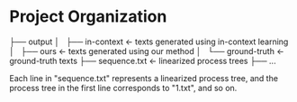 # Project Organization

├── output
│   ├── in-context                 <- texts generated using in-context learning
│   ├── ours                            <- texts generated using our method
│   └── ground-truth            <- ground-truth texts
├── sequence.txt                   <- linearized process trees
├── ...

Each line in "sequence.txt" represents a linearized process tree, and the process tree in the first line corresponds to "1.txt", and so on.